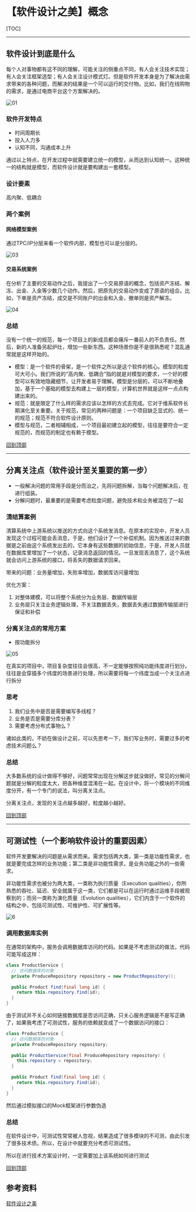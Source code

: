# 【软件设计之美】概念

[TOC]

---

## 软件设计到底是什么

每个人对事物都有这不同的理解，可能关注的侧重点不同，有人会关注技术实现；有人会关注框架选型；有人会关注设计模式灯。但是软件开发本身是为了解决由需求带来的各种问题，而解决的结果是一个可以运行的交付物。比如，我们在线购物的需求，是通过电商平台这个方案解决的。

![01](image/01.jpg)

### 软件开发特点

* 时间周期长
* 投入人力多
* 认知不同，沟通成本上升

通过以上特点，在开发过程中就需要建立统一的模型，从而达到认知统一。这种统一的结构就是模型，而软件设计就是要构建出一套模型。

### 设计要素

高内聚、低耦合

### 两个案例

#### 网络模型案例

通过TPC/IP分层来看一个软件内部，模型也可以是分层的。

![03](image/03.jpg)

#### 交易系统案例

在分析了主要的交易动作之后，我提出了一个交易原语的概念，包括资产冻结、解冻、出金、入金等少数几个动作。然后，把原先的交易动作变成了原语的组合。比如，下单是资产冻结，成交是不同账户的出金和入金，撤单则是资产解冻。

![04](image/04.jpg)

### 总结

没有一个统一的规范，每一个项目上的新成员都会痛斥一番前人的不负责任。然后，新的人准备另起炉灶，增加一些新东西。这种场景你是不是很熟悉呢？混乱通常就是这样开始的。

* 模型：是一个软件的骨架，是一个软件之所以是这个软件的核心。模型的粒度可大可小。我们所说的“高内聚、低耦合”指的就是对模型的要求，一个好的模型可以有效地隐藏细节，让开发者易于理解。模型是分层的，可以不断地叠加，基于一个基础的模型去构建上一层的模型，计算机世界就是这样一点点构建出来的。
* 规范：就是限定了什么样的需求应该以怎样的方式去完成。它对于维系软件长期演化至关重要。关于规范，常见的两种问题是：一个项目缺乏显式的、统一的规范；规范不符合软件设计原则。
* 模型与规范，二者相辅相成，一个项目最初建立起的模型，往往是要符合一定规范的，而规范的制定也有赖于模型。

[回到顶部](#概念)

---

## 分离关注点（软件设计至关重要的第一步）

* 一般解决问题的常用手段是分而治之，先将问题拆解，当每个问题解决后，在进行组装。
* 分解问题时，最重要的是需要考虑粒度问题，避免技术和业务被混在了一起

### 清结算案例

清算系统中上游系统以推送的方式向这个系统发消息。在原本的实现中，开发人员发现这个过程可能会丢消息，于是，他们设计了一个补偿机制。因为推送过来的数据是之前由这个系统发出去的，它本身有这些数据的初始信息，于是，开发人员就在数据库里增加了一个状态，记录消息返回的情况。一旦发现丢消息了，这个系统就会访问上游系统的接口，将丢失的数据请求回来。

带来的问题：业务量增加，失败率增加，数据库访问量增加

优化方案：

1. 对整体建模，可以将整个系统分为业务层、数据传输层
2. 业务层只关注业务逻辑处理，不关注数据丢失，数据丢失通过数据传输层进行保证和补偿

### 分离关注点的常用方案

* 按功能拆分

![05](image/05.jpg)

在真实的项目中，项目复杂度往往会很高，不一定能够按照纯功能纬度进行划分。往往是会穿插多个纬度的场景进行处理，所以需要将每一个纬度当成一个关注点进行拆分

### 思考

1. 我们业务中是否是需要编写多线程？
2. 业务是否是需要分库分表？
3. 需要考虑分布式事物么？

诸如此类的，不妨在做设计之前，可以先思考一下，我们写业务时，需要过多的考虑技术问题么？

### 总结

大多数系统的设计做得不够好，问题常常出现在分解这步就没做好。常见的分解问题就是分解的粒度太大，把各种维度混淆在一起。在设计中，将一个模块的不同维度分开，有一个专门的说法，叫分离关注点。

分离关注点，发现的关注点越多越好，粒度越小越好。

[回到顶部](#概念)

---

## 可测试性（一个影响软件设计的重要因素）

软件开发要解决的问题是从需求而来。需求包括两大类，第一类是功能性需求，也就是要完成怎样的业务功能；第二类是非功能性需求，是业务功能之外的一些需求。

非功能性需求也被分为两大类，一类称为执行质量（Execution qualities），你所熟悉的吞吐、延迟、安全就属于这一类，它们都是可以在运行时通过运维手段被观察到的；而另一类称为演化质量（Evolution qualities），它们内含于一个软件的结构之中，包括可测试性、可维护性、可扩展性等。

![6](image/6.jpg)

### 调用数据库实例

在通常的架构中，服务会调用数据库访问的代码。如果是不考虑测试的做法，代码可能写成这样：

~~~java
class ProductService {
  // 访问数据库的对象
  private ProduceRepository repository = new ProductRepository();
  
  public Product find(final long id) {
    return this.repository.find(id);
  }
}
~~~

由于测试并不关心如何链接数据库是否访问正确，只关心服务逻辑是不是写正确了，如果我考虑了可测试性，服务的依赖就变成了一个数据访问的接口：

~~~java
class ProductService {
  // 访问数据库的对象
  private ProduceRepository repository;
  
  public ProductService(final ProduceRepository repository) {
    this.repository = repository;
  }
  
  public Product find(final long id) {
    return this.repository.find(id);
  }
}
~~~

然后通过模拟接口的Mock框架进行参数伪造

### 总结

在软件设计中，可测试性常常被人忽视，结果造成了很多模块的不可测，由此引发了很多技术债。所以，在设计中就要充分考虑可测试性。

所以在进行技术方案设计时，一定需要加上该系统如何进行测试

[回到顶部](#概念)

## 参考资料

[软件设计之美](https://time.geekbang.org/column/intro/313)
